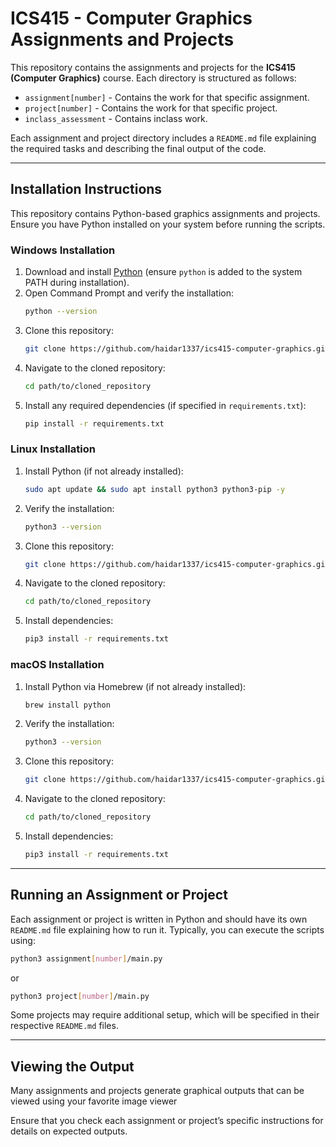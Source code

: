 # ICS415 - Computer Graphics Assignments and Projects

This repository contains the assignments and projects for the **ICS415 (Computer Graphics)** course. Each directory is structured as follows:

- `assignment[number]` - Contains the work for that specific assignment.
- `project[number]` - Contains the work for that specific project.
- `inclass_assessment` - Contains inclass work.

Each assignment and project directory includes a `README.md` file explaining the required tasks and describing the final output of the code.

---

## Installation Instructions

This repository contains Python-based graphics assignments and projects. Ensure you have Python installed on your system before running the scripts.

### Windows Installation
1. Download and install [Python](https://www.python.org/downloads/) (ensure `python` is added to the system PATH during installation).
2. Open Command Prompt and verify the installation:
   ```bash
   python --version
   ```
3. Clone this repository:
   ```bash
   git clone https://github.com/haidar1337/ics415-computer-graphics.git
   ```
4. Navigate to the cloned repository:
   ```bash
   cd path/to/cloned_repository
   ```
5. Install any required dependencies (if specified in `requirements.txt`):
   ```bash
   pip install -r requirements.txt
   ```

### Linux Installation
1. Install Python (if not already installed):
   ```bash
   sudo apt update && sudo apt install python3 python3-pip -y
   ```
2. Verify the installation:
   ```bash
   python3 --version
   ```
3. Clone this repository:
   ```bash
   git clone https://github.com/haidar1337/ics415-computer-graphics.git
   ```
4. Navigate to the cloned repository:
   ```bash
   cd path/to/cloned_repository
   ```
5. Install dependencies:
   ```bash
   pip3 install -r requirements.txt
   ```

### macOS Installation
1. Install Python via Homebrew (if not already installed):
   ```bash
   brew install python
   ```
2. Verify the installation:
   ```bash
   python3 --version
   ```
3. Clone this repository:
   ```bash
   git clone https://github.com/haidar1337/ics415-computer-graphics.git
   ```
4. Navigate to the cloned repository:
   ```bash
   cd path/to/cloned_repository
   ```
5. Install dependencies:
   ```bash
   pip3 install -r requirements.txt
   ```

---

## Running an Assignment or Project
Each assignment or project is written in Python and should have its own `README.md` file explaining how to run it. Typically, you can execute the scripts using:

```bash
python3 assignment[number]/main.py
```
or
```bash
python3 project[number]/main.py
```

Some projects may require additional setup, which will be specified in their respective `README.md` files.

---

## Viewing the Output
Many assignments and projects generate graphical outputs that can be viewed using your favorite image viewer

Ensure that you check each assignment or project’s specific instructions for details on expected outputs.